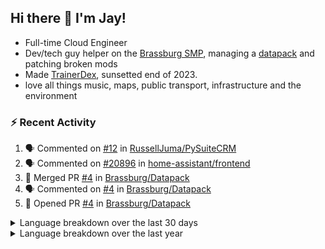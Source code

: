 ## Hi there 👋 I'm Jay!
- Full-time Cloud Engineer
- Dev/tech guy helper on the [Brassburg SMP](https://www.minecraftiplist.com/server/BrassburgACreateModServer1.19.2-26937), managing a [datapack](https://github.com/TurnrDev/BrassburgDatapack) and patching broken mods
- Made [TrainerDex](https://www.github.com/TrainerDex), sunsetted end of 2023.
- love all things music, maps, public transport, infrastructure and the environment

### :zap: Recent Activity

<!--START_SECTION:activity-->
1. 🗣 Commented on [#12](https://github.com/RussellJuma/PySuiteCRM/pull/12#issuecomment-2165321289) in [RussellJuma/PySuiteCRM](https://github.com/RussellJuma/PySuiteCRM)
2. 🗣 Commented on [#20896](https://github.com/home-assistant/frontend/pull/20896#issuecomment-2137172376) in [home-assistant/frontend](https://github.com/home-assistant/frontend)
3. 🎉 Merged PR [#4](https://github.com/Brassburg/Datapack/pull/4) in [Brassburg/Datapack](https://github.com/Brassburg/Datapack)
4. 🗣 Commented on [#4](https://github.com/Brassburg/Datapack/pull/4#issuecomment-2137164367) in [Brassburg/Datapack](https://github.com/Brassburg/Datapack)
5. 💪 Opened PR [#4](https://github.com/Brassburg/Datapack/pull/4) in [Brassburg/Datapack](https://github.com/Brassburg/Datapack)
<!--END_SECTION:activity-->

<details>
  <summary>Language breakdown over the last 30 days</summary>
  
  [<img src="https://wakatime.com/share/@TurnrDev/4142a9ac-7325-4d2f-a2bb-ec199b5c798c.svg" alt="A graph showing a rundown of my languages used in the past 30 days. Unforunately, I am unable to autogen alt headers for this at the moment."/>](https://wakatime.com/@TurnrDev)
</details>

<details>
  <summary>Language breakdown over the last year</summary>
  
  [<img src="https://github-readme-stats.vercel.app/api/wakatime?username=TurnrDev&layout=compact" alt="A graph showing a rundown of my languages used in the past year. Unforunately, I am unable to autogen alt headers for this at the moment." />](https://wakatime.com/@TurnrDev)
</details>
